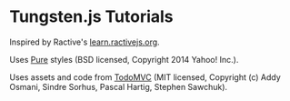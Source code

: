 # Tungsten.js Tutorials

Inspired by Ractive's [learn.ractivejs.org](http://learn.ractivejs.org/hello-world/1/).

Uses [Pure](http://purecss.io/) styles (BSD licensed, Copyright 2014 Yahoo! Inc.).

Uses assets and code from [TodoMVC](https://github.com/tastejs/todomvc) (MIT licensed, Copyright (c) Addy Osmani, Sindre Sorhus, Pascal Hartig, Stephen Sawchuk).
